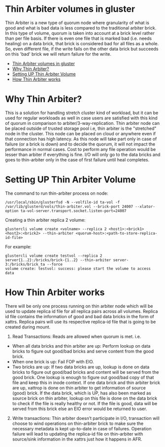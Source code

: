 # Thin Arbiter volumes in gluster

Thin Arbiter is a new type of quorum node where granularity of what is
good and what is bad data is less compared to the traditional arbiter brick.
In this type of volume, quorum is taken into account at a brick
level rather than per file basis. If there is even one file that is marked
bad (i.e. needs healing) on a data brick, that brick is considered bad for
all files as a whole. So, even different file, if the write fails
on the other data brick but succeeds on this 'bad' brick we will return
failure for the write.

- [Thin Arbiter volumes in gluster](#thin-arbiter-volumes-in-gluster)
- [Why Thin Arbiter?](#why-thin-arbiter)
- [Setting UP Thin Arbiter Volume](#setting-up-thin-arbiter-volume)
- [How Thin Arbiter works](#how-thin-arbiter-works)

# Why Thin Arbiter?

This is a solution for handling stretch cluster kind of workload,
but it can be used for regular workloads as well in case users are
satisfied with this kind of quorum in comparison to arbiter/3-way-replication.
Thin arbiter node can be placed outside of trusted storage pool i.e,
thin arbiter is the "stretched" node in the cluster. This node can be
placed on cloud or anywhere even if that connection has high latency.
As this node will take part only in case of failure (or a brick is down)
and to decide the quorum, it will not impact the performance in normal cases.
Cost to perform any file operation would be lesser than arbiter if
everything is fine. I/O will only go to the data bricks and goes to
thin-arbiter only in the case of first failure until heal completes.

# Setting UP Thin Arbiter Volume

The command to run thin-arbiter process on node:

```console
/usr/local/sbin/glusterfsd -N --volfile-id ta-vol -f /var/lib/glusterd/vols/thin-arbiter.vol --brick-port 24007 --xlator-option ta-vol-server.transport.socket.listen-port=24007
```

Creating a thin arbiter replica 2 volume:

```console
glustercli volume create <volname> --replica 2 <host1>:<brick1> <host2>:<brick2> --thin-arbiter <quorum-host>:<path-to-store-replica-id-file>
```

For example:

```console
glustercli volume create testvol --replica 2 server{1..2}:/bricks/brick-{1..2} --thin-arbiter server-3:/bricks/brick_ta --force
volume create: testvol: success: please start the volume to access data
```

# How Thin Arbiter works

There will be only one process running on thin arbiter node which will be
used to update replica id file for all replica pairs across all volumes.
Replica id file contains the information of good and bad data bricks in the
form of xattrs. Replica pairs will use its respective replica-id file that
is going to be created during mount.

1. Read Transactions:
   Reads are allowed when quorum is met. i.e.

- When all data bricks and thin arbiter are up: Perform lookup on data bricks to figure out good/bad bricks and
  serve content from the good brick.
- When one brick is up: Fail FOP with EIO.
- Two bricks are up:
  If two data bricks are up, lookup is done on data bricks to figure out good/bad bricks and content will be served
  from the good brick. One lookup is enough to figure out good/bad copy of that file and keep this in inode context.
  If one data brick and thin arbiter brick are up, xattrop is done on thin arbiter to get information of source (good)
  brick. If the data brick, which is UP, has also been marked as source brick on thin arbiter, lookup on this file is
  done on the data brick to check if the file is really healthy or not. If the file is good, data will be served from
  this brick else an EIO error would be returned to user.

2. Write transactions:
   Thin arbiter doesn’t participate in I/O, transaction will choose to wind operations on thin-arbiter brick to
   make sure the necessary metadata is kept up-to-date in case of failures. Operation failure will lead to
   updating the replica-id file on thin-arbiter with source/sink information in the xattrs just how it happens in AFR.

